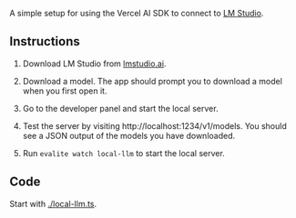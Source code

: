 A simple setup for using the Vercel AI SDK to connect to [LM Studio](https://lmstudio.ai/).

## Instructions

1. Download LM Studio from [lmstudio.ai](https://lmstudio.ai/).

2. Download a model. The app should prompt you to download a model when you first open it.

3. Go to the developer panel and start the local server.

4. Test the server by visiting http://localhost:1234/v1/models. You should see a JSON output of the models you have downloaded.

5. Run `evalite watch local-llm` to start the local server.

## Code

Start with [./local-llm.ts](./local-llm.ts).
